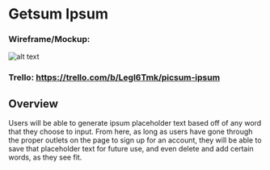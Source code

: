 # Getsum Ipsum
### Wireframe/Mockup:
![alt text](https://github.com/mattsteffey/Project2/blob/master/Extras/wireframe.png)
### Trello: https://trello.com/b/Legl6Tmk/picsum-ipsum


## Overview
Users will be able to generate ipsum placeholder text based off of any word that they choose to input. From here, as long as users have gone through the proper outlets on the page to sign up for an account, they will be able to save that placeholder text for future use, and even delete and add certain words, as they see fit.
